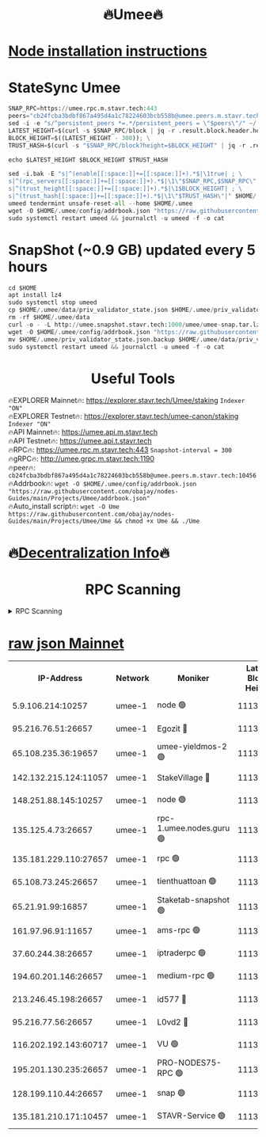 <h1 align="center"> 🔥Umee🔥</h1>


[Node installation instructions](https://github.com/obajay/nodes-Guides/tree/main/Projects/Umee)
=
# StateSync Umee
```python
SNAP_RPC=https://umee.rpc.m.stavr.tech:443
peers="cb24fcba3bdbf867a495d4a1c78224603bcb558b@umee.peers.m.stavr.tech:10456"
sed -i -e "s/^persistent_peers *=.*/persistent_peers = \"$peers\"/" ~/.umee/config/config.toml
LATEST_HEIGHT=$(curl -s $SNAP_RPC/block | jq -r .result.block.header.height); \
BLOCK_HEIGHT=$((LATEST_HEIGHT - 300)); \
TRUST_HASH=$(curl -s "$SNAP_RPC/block?height=$BLOCK_HEIGHT" | jq -r .result.block_id.hash)

echo $LATEST_HEIGHT $BLOCK_HEIGHT $TRUST_HASH

sed -i.bak -E "s|^(enable[[:space:]]+=[[:space:]]+).*$|\1true| ; \
s|^(rpc_servers[[:space:]]+=[[:space:]]+).*$|\1\"$SNAP_RPC,$SNAP_RPC\"| ; \
s|^(trust_height[[:space:]]+=[[:space:]]+).*$|\1$BLOCK_HEIGHT| ; \
s|^(trust_hash[[:space:]]+=[[:space:]]+).*$|\1\"$TRUST_HASH\"|" $HOME/.umee/config/config.toml
umeed tendermint unsafe-reset-all --home $HOME/.umee
wget -O $HOME/.umee/config/addrbook.json "https://raw.githubusercontent.com/obajay/nodes-Guides/main/Projects/Umee/addrbook.json"
sudo systemctl restart umeed && journalctl -u umeed -f -o cat
```
# SnapShot (~0.9 GB) updated every 5 hours
```python
cd $HOME
apt install lz4
sudo systemctl stop umeed
cp $HOME/.umee/data/priv_validator_state.json $HOME/.umee/priv_validator_state.json.backup
rm -rf $HOME/.umee/data
curl -o - -L http://umee.snapshot.stavr.tech:1000/umee/umee-snap.tar.lz4 | lz4 -c -d - | tar -x -C $HOME/.umee --strip-components 2
wget -O $HOME/.umee/config/addrbook.json "https://raw.githubusercontent.com/obajay/nodes-Guides/main/Projects/Umee/addrbook.json"
mv $HOME/.umee/priv_validator_state.json.backup $HOME/.umee/data/priv_validator_state.json
sudo systemctl restart umeed && journalctl -u umeed -f -o cat
```
 <h1 align="center"> Useful Tools</h1>

🔥EXPLORER Mainnet🔥:      https://explorer.stavr.tech/Umee/staking             `Indexer "ON"` \
🔥EXPLORER Testnet🔥:        https://explorer.stavr.tech/umee-canon/staking      `Indexer "ON"` \
🔥API Mainnet🔥:                   https://umee.api.m.stavr.tech \
🔥API Testnet🔥:                     https://umee.api.t.stavr.tech \
🔥RPC🔥:                           https://umee.rpc.m.stavr.tech:443                     `Snapshot-interval = 300` \
🔥gRPC🔥:                              http://umee.grpc.m.stavr.tech:1190 \
🔥peer🔥:                     `cb24fcba3bdbf867a495d4a1c78224603bcb558b@umee.peers.m.stavr.tech:10456` \
🔥Addrbook🔥:    ```wget -O $HOME/.umee/config/addrbook.json "https://raw.githubusercontent.com/obajay/nodes-Guides/main/Projects/Umee/addrbook.json"``` \
🔥Auto_install script🔥: ```wget -O Ume https://raw.githubusercontent.com/obajay/nodes-Guides/main/Projects/Umee/Ume && chmod +x Ume && ./Ume```

🔥[Decentralization Info](https://github.com/obajay/StateSync-snapshots/tree/main/Projects/Umee/Decentralization)🔥
=

<h1 align="center"> RPC Scanning</h1>

<details>
<summary>RPC Scanning</summary>

<h2 align="center"> We scan nodes in real time every 4 hours. And we provide the final result of RPC endpoints.
We cannot influence the operation of these nodes in any way. </h2>


```python
If Voting Power is higher than 0 --> then the Node is a validator of the network and may be subject to attack and be a potential threat to the chain.
```
```python
We marked such validators with a red symbol
```

</details>

[raw json Mainnet](https://rpc-check.umeem.stavr.tech/umeem/rpc-umeem-result.json)
=



<table><tr><th>IP-Address</th><th>Network</th><th>Moniker</th><th>Latest Block Height</th><th>Earliest Block Height</th><th>Catching Up</th><th>Tx Index</th><th>Voting Power</th><th>Scan Time</th></tr><tr><td>5.9.106.214:10257</td><td>umee-1</td><td>node 🟢</td><td>11134631</td><td>7942001</td><td>False</td><td>on</td><td>0</td><td>2024-03-22T17:04:11.554365465UTC</td></tr><tr><td>95.216.76.51:26657</td><td>umee-1</td><td>Egozit 🔴</td><td>11134639</td><td>8262001</td><td>False</td><td>off</td><td>38789672</td><td>2024-03-22T17:04:59.771776418UTC</td></tr><tr><td>65.108.235.36:19657</td><td>umee-1</td><td>umee-yieldmos-2 🟢</td><td>11134598</td><td>9575548</td><td>False</td><td>on</td><td>0</td><td>2024-03-22T17:00:54.651510828UTC</td></tr><tr><td>142.132.215.124:11057</td><td>umee-1</td><td>StakeVillage 🔴</td><td>11134659</td><td>10027726</td><td>False</td><td>on</td><td>1758891</td><td>2024-03-22T17:06:56.808241119UTC</td></tr><tr><td>148.251.88.145:10257</td><td>umee-1</td><td>node 🟢</td><td>11134610</td><td>10179652</td><td>False</td><td>on</td><td>0</td><td>2024-03-22T17:02:03.033357744UTC</td></tr><tr><td>135.125.4.73:26657</td><td>umee-1</td><td>rpc-1.umee.nodes.guru 🟢</td><td>11134640</td><td>10691018</td><td>False</td><td>on</td><td>0</td><td>2024-03-22T17:05:02.111164130UTC</td></tr><tr><td>135.181.229.110:27657</td><td>umee-1</td><td>rpc 🟢</td><td>11134606</td><td>10754071</td><td>False</td><td>on</td><td>0</td><td>2024-03-22T17:01:38.206264183UTC</td></tr><tr><td>65.108.73.245:26657</td><td>umee-1</td><td>tienthuattoan 🟢</td><td>11134619</td><td>10787155</td><td>False</td><td>on</td><td>0</td><td>2024-03-22T17:03:00.295445017UTC</td></tr><tr><td>65.21.91.99:16857</td><td>umee-1</td><td>Staketab-snapshot 🟢</td><td>11134621</td><td>10910001</td><td>False</td><td>off</td><td>0</td><td>2024-03-22T17:03:08.871351033UTC</td></tr><tr><td>161.97.96.91:11657</td><td>umee-1</td><td>ams-rpc 🟢</td><td>11134650</td><td>10929930</td><td>False</td><td>on</td><td>0</td><td>2024-03-22T17:06:06.124385593UTC</td></tr><tr><td>37.60.244.38:26657</td><td>umee-1</td><td>iptraderpc 🟢</td><td>11134605</td><td>11013104</td><td>False</td><td>on</td><td>0</td><td>2024-03-22T17:01:35.787879037UTC</td></tr><tr><td>194.60.201.146:26657</td><td>umee-1</td><td>medium-rpc 🟢</td><td>11134612</td><td>11013104</td><td>False</td><td>on</td><td>0</td><td>2024-03-22T17:02:17.999133611UTC</td></tr><tr><td>213.246.45.198:26657</td><td>umee-1</td><td>id577 🔴</td><td>11134610</td><td>11029001</td><td>False</td><td>on</td><td>35123631</td><td>2024-03-22T17:02:05.382280569UTC</td></tr><tr><td>95.216.77.56:26657</td><td>umee-1</td><td>L0vd2 🔴</td><td>11134650</td><td>11034650</td><td>False</td><td>off</td><td>38532367</td><td>2024-03-22T17:06:05.866046499UTC</td></tr><tr><td>116.202.192.143:60717</td><td>umee-1</td><td>VU 🟢</td><td>11134602</td><td>11042001</td><td>False</td><td>off</td><td>0</td><td>2024-03-22T17:01:16.146356737UTC</td></tr><tr><td>195.201.130.235:26657</td><td>umee-1</td><td>PRO-NODES75-RPC 🟢</td><td>11134630</td><td>11071831</td><td>False</td><td>on</td><td>0</td><td>2024-03-22T17:04:00.919378006UTC</td></tr><tr><td>128.199.110.44:26657</td><td>umee-1</td><td>snap 🟢</td><td>11134648</td><td>11131568</td><td>False</td><td>off</td><td>0</td><td>2024-03-22T17:05:50.961119360UTC</td></tr><tr><td>135.181.210.171:10457</td><td>umee-1</td><td>STAVR-Service 🟢</td><td>11134643</td><td>11133001</td><td>False</td><td>on</td><td>0</td><td>2024-03-22T17:05:23.108706146UTC</td></tr></table>
